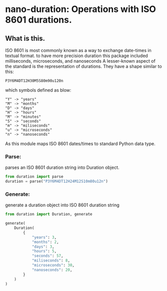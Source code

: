 # nano-duration: Operations with ISO 8601 durations.

## What is this.

ISO 8601 is most commonly known as a way to exchange date-times in textual format.
to have more precision duration this package included  milliseconds, microseconds, and nanoseconds
A lesser-known aspect of the standard is the representation of durations. They have a
shape similar to this:

```
P3Y6M4DT12H30M5S80m90u120n
```

which symbols defined as blow:<br />

```
"Y" -> "years"
"M" -> "months"
"D" -> "days"
"H" -> "hours"
"M" -> "minutes"
"S" -> "seconds"
"m" -> "miliseconds"
"u" -> "microseconds"
"n" -> "nanoseconds"
```

As this module maps ISO 8601 dates/times to standard Python data type.

### Parse:

parses an ISO 8601 duration string into Duration object.
```python
from duration import parse
duration = parse("P3Y6M4DT12H24M12S10m80u12n")
```

### Generate:

generate a duration object into ISO 8601 duration string 

```python
from duration import Duration, generate

generate(
    Duration(
        {
            "years": 3,
            "months": 2,
            "days": 3,
            "hours": 5,
            "seconds": 57,
            "miliseconds": 8,
            "microseconds": 30,
            "nanoseconds": 20,
        }
    )
)
```